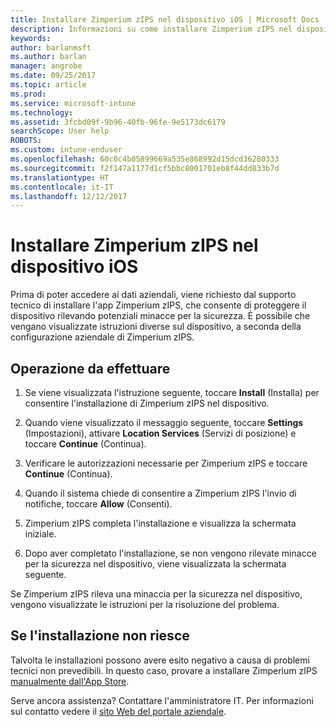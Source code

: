 ```yaml
---
title: Installare Zimperium zIPS nel dispositivo iOS | Microsoft Docs
description: Informazioni su come installare Zimperium zIPS nel dispositivo iOS.
keywords: 
author: barlanmsft
ms.author: barlan
manager: angrobe
ms.date: 09/25/2017
ms.topic: article
ms.prod: 
ms.service: microsoft-intune
ms.technology: 
ms.assetid: 3fcbd09f-9b96-40fb-96fe-9e5173dc6179
searchScope: User help
ROBOTS: 
ms.custom: intune-enduser
ms.openlocfilehash: 60c0c4b05899669a535e868992d15dcd36280333
ms.sourcegitcommit: f2f147a1177d1cf5bbc8001701eb8f44dd833b7d
ms.translationtype: HT
ms.contentlocale: it-IT
ms.lasthandoff: 12/12/2017
---
```

# <a name="install-zimperium-zips-on-your-ios-device"></a>Installare Zimperium zIPS nel dispositivo iOS

Prima di poter accedere ai dati aziendali, viene richiesto dal supporto tecnico di installare l'app Zimperium zIPS, che consente di proteggere il dispositivo rilevando potenziali minacce per la sicurezza. È possibile che vengano visualizzate istruzioni diverse sul dispositivo, a seconda della configurazione aziendale di Zimperium zIPS.

## <a name="what-you-need-to-do"></a>Operazione da effettuare 

1.  Se viene visualizzata l'istruzione seguente, toccare **Install** (Installa) per consentire l'installazione di Zimperium zIPS nel dispositivo.

2. Quando viene visualizzato il messaggio seguente, toccare **Settings** (Impostazioni), attivare **Location Services** (Servizi di posizione) e toccare **Continue** (Continua).

3. Verificare le autorizzazioni necessarie per Zimperium zIPS e toccare **Continue** (Continua).

4. Quando il sistema chiede di consentire a Zimperium zIPS l'invio di notifiche, toccare **Allow** (Consenti).

5. Zimperium zIPS completa l'installazione e visualizza la schermata iniziale.

6. Dopo aver completato l'installazione, se non vengono rilevate minacce per la sicurezza nel dispositivo, viene visualizzata la schermata seguente.

Se Zimperium zIPS rileva una minaccia per la sicurezza nel dispositivo, vengono visualizzate le istruzioni per la risoluzione del problema.

## <a name="if-the-installation-doesnt-work"></a>Se l'installazione non riesce

Talvolta le installazioni possono avere esito negativo a causa di problemi tecnici non prevedibili. In questo caso, provare a installare Zimperium zIPS [manualmente dall'App Store](https://itunes.apple.com/app/zimperium-zips/id1030924459).

Serve ancora assistenza? Contattare l'amministratore IT. Per informazioni sul contatto vedere il [sito Web del portale aziendale](https://portal.manage.microsoft.com#HelpDeskDialog).
